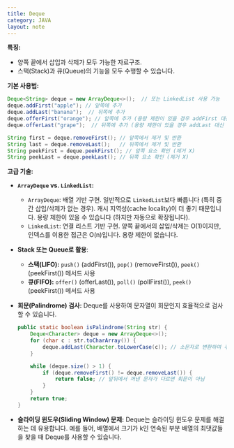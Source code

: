 ```yaml
---
title: Deque
category: JAVA
layout: note
---
```

**특징:**

- 양쪽 끝에서 삽입과 삭제가 모두 가능한 자료구조.
- 스택(Stack)과 큐(Queue)의 기능을 모두 수행할 수 있습니다.

**기본 사용법:**

```java
Deque<String> deque = new ArrayDeque<>();  // 또는 LinkedList 사용 가능
deque.addFirst("apple"); // 앞쪽에 추가
deque.addLast("banana");  // 뒤쪽에 추가
deque.offerFirst("orange"); // 앞쪽에 추가 (용량 제한이 있을 경우 addFirst 대신 사용)
deque.offerLast("grape");  // 뒤쪽에 추가 (용량 제한이 있을 경우 addLast 대신 사용)

String first = deque.removeFirst(); // 앞쪽에서 제거 및 반환
String last = deque.removeLast();   // 뒤쪽에서 제거 및 반환
String peekFirst = deque.peekFirst(); // 앞쪽 요소 확인 (제거 X)
String peekLast = deque.peekLast(); // 뒤쪽 요소 확인 (제거 X)

```

**고급 기술:**

- **`ArrayDeque` vs. `LinkedList`:**
    
    - `ArrayDeque`: 배열 기반 구현. 일반적으로 `LinkedList`보다 빠릅니다 (특히 중간 삽입/삭제가 없는 경우). 캐시 지역성(cache locality)이 더 좋기 때문입니다. 용량 제한이 있을 수 있습니다 (하지만 자동으로 확장됩니다).
    - `LinkedList`: 연결 리스트 기반 구현. 양쪽 끝에서의 삽입/삭제는 O(1)이지만, 인덱스를 이용한 접근은 O(n)입니다. 용량 제한이 없습니다.
- **Stack 또는 Queue로 활용**:
    
    - **스택(LIFO):** `push()` (addFirst()), `pop()` (removeFirst()), `peek()` (peekFirst()) 메서드 사용
    - **큐(FIFO):** `offer()` (offerLast()), `poll()` (pollFirst()), `peek()` (peekFirst()) 메서드 사용
- **회문(Palindrome) 검사:** Deque를 사용하여 문자열이 회문인지 효율적으로 검사할 수 있습니다.
    
    ```java
    public static boolean isPalindrome(String str) {
        Deque<Character> deque = new ArrayDeque<>();
        for (char c : str.toCharArray()) {
            deque.addLast(Character.toLowerCase(c)); // 소문자로 변환하여 추가
        }
    
        while (deque.size() > 1) {
            if (deque.removeFirst() != deque.removeLast()) {
                return false; // 앞뒤에서 꺼낸 문자가 다르면 회문이 아님
            }
        }
        return true;
    }
    ```
    
- **슬라이딩 윈도우(Sliding Window) 문제:** Deque는 슬라이딩 윈도우 문제를 해결하는 데 유용합니다. 예를 들어, 배열에서 크기가 k인 연속된 부분 배열의 최댓값들을 찾을 때 Deque를 사용할 수 있습니다.